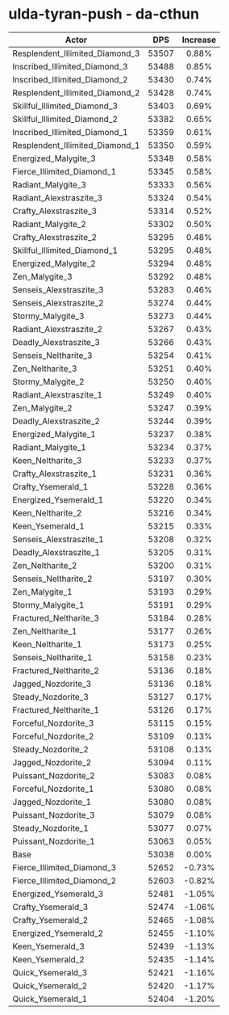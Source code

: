 # ulda-tyran-push - da-cthun
| Actor | DPS | Increase |
|---|:---:|:---:|
|Resplendent_Illimited_Diamond_3|53507|0.88%|
|Inscribed_Illimited_Diamond_3|53488|0.85%|
|Inscribed_Illimited_Diamond_2|53430|0.74%|
|Resplendent_Illimited_Diamond_2|53428|0.74%|
|Skillful_Illimited_Diamond_3|53403|0.69%|
|Skillful_Illimited_Diamond_2|53382|0.65%|
|Inscribed_Illimited_Diamond_1|53359|0.61%|
|Resplendent_Illimited_Diamond_1|53350|0.59%|
|Energized_Malygite_3|53348|0.58%|
|Fierce_Illimited_Diamond_1|53345|0.58%|
|Radiant_Malygite_3|53333|0.56%|
|Radiant_Alexstraszite_3|53324|0.54%|
|Crafty_Alexstraszite_3|53314|0.52%|
|Radiant_Malygite_2|53302|0.50%|
|Crafty_Alexstraszite_2|53295|0.48%|
|Skillful_Illimited_Diamond_1|53295|0.48%|
|Energized_Malygite_2|53294|0.48%|
|Zen_Malygite_3|53292|0.48%|
|Senseis_Alexstraszite_3|53283|0.46%|
|Senseis_Alexstraszite_2|53274|0.44%|
|Stormy_Malygite_3|53273|0.44%|
|Radiant_Alexstraszite_2|53267|0.43%|
|Deadly_Alexstraszite_3|53266|0.43%|
|Senseis_Neltharite_3|53254|0.41%|
|Zen_Neltharite_3|53251|0.40%|
|Stormy_Malygite_2|53250|0.40%|
|Radiant_Alexstraszite_1|53249|0.40%|
|Zen_Malygite_2|53247|0.39%|
|Deadly_Alexstraszite_2|53244|0.39%|
|Energized_Malygite_1|53237|0.38%|
|Radiant_Malygite_1|53234|0.37%|
|Keen_Neltharite_3|53233|0.37%|
|Crafty_Alexstraszite_1|53231|0.36%|
|Crafty_Ysemerald_1|53228|0.36%|
|Energized_Ysemerald_1|53220|0.34%|
|Keen_Neltharite_2|53216|0.34%|
|Keen_Ysemerald_1|53215|0.33%|
|Senseis_Alexstraszite_1|53208|0.32%|
|Deadly_Alexstraszite_1|53205|0.31%|
|Zen_Neltharite_2|53200|0.31%|
|Senseis_Neltharite_2|53197|0.30%|
|Zen_Malygite_1|53193|0.29%|
|Stormy_Malygite_1|53191|0.29%|
|Fractured_Neltharite_3|53184|0.28%|
|Zen_Neltharite_1|53177|0.26%|
|Keen_Neltharite_1|53173|0.25%|
|Senseis_Neltharite_1|53158|0.23%|
|Fractured_Neltharite_2|53136|0.18%|
|Jagged_Nozdorite_3|53136|0.18%|
|Steady_Nozdorite_3|53127|0.17%|
|Fractured_Neltharite_1|53126|0.17%|
|Forceful_Nozdorite_3|53115|0.15%|
|Forceful_Nozdorite_2|53109|0.13%|
|Steady_Nozdorite_2|53108|0.13%|
|Jagged_Nozdorite_2|53094|0.11%|
|Puissant_Nozdorite_2|53083|0.08%|
|Forceful_Nozdorite_1|53080|0.08%|
|Jagged_Nozdorite_1|53080|0.08%|
|Puissant_Nozdorite_3|53079|0.08%|
|Steady_Nozdorite_1|53077|0.07%|
|Puissant_Nozdorite_1|53063|0.05%|
|Base|53038|0.00%|
|Fierce_Illimited_Diamond_3|52652|-0.73%|
|Fierce_Illimited_Diamond_2|52603|-0.82%|
|Energized_Ysemerald_3|52481|-1.05%|
|Crafty_Ysemerald_3|52474|-1.06%|
|Crafty_Ysemerald_2|52465|-1.08%|
|Energized_Ysemerald_2|52455|-1.10%|
|Keen_Ysemerald_3|52439|-1.13%|
|Keen_Ysemerald_2|52435|-1.14%|
|Quick_Ysemerald_3|52421|-1.16%|
|Quick_Ysemerald_2|52420|-1.17%|
|Quick_Ysemerald_1|52404|-1.20%|
